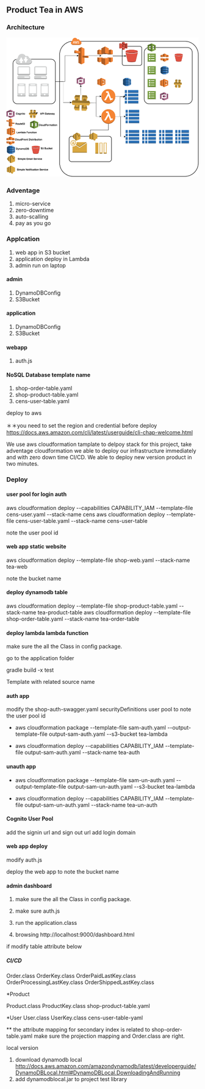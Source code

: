 ## Product Tea in AWS

### Architecture

![alt text](./product-tea.png)

### Adventage
1. micro-service
2. zero-downtime
3. auto-scalling
4. pay as you go


### Applcation ###

1. web app in S3 bucket
2. application deploy in Lambda
3. admin run on laptop

#### admin ####

1. DynamoDBConfig
2. S3Bucket

#### application ####

1. DynamoDBConfig
2. S3Bucket

#### webapp ####

1. auth.js


#### NoSQL Database template name ####

1. shop-order-table.yaml 
2. shop-product-table.yaml
3. cens-user-table.yaml


deploy to aws 

＊＊you need to set the region and credential before deploy
https://docs.aws.amazon.com/cli/latest/userguide/cli-chap-welcome.html

We use aws cloudformation tamplate to delpoy stack for this project, take adventage cloudformation we able to deploy our infrastructure immediately and with zero down time CI/CD.
We able to deploy new version product in two minutes.

 
### Deploy

#### user pool for login auth
aws cloudformation deploy --capabilities CAPABILITY_IAM --template-file cens-user.yaml --stack-name cens
aws cloudformation deploy --template-file cens-user-table.yaml --stack-name cens-user-table

note the user pool id


#### web app static website
aws cloudformation deploy --template-file shop-web.yaml --stack-name tea-web

note the bucket name
 
#### deploy dynamodb table 
aws cloudformation deploy --template-file shop-product-table.yaml --stack-name tea-product-table
aws cloudformation deploy --template-file shop-order-table.yaml --stack-name tea-order-table

#### deploy lambda lambda function

make sure the all the Class in config package.

go to the application folder

gradle build -x test 

Template with related source name

#### auth app

modify the shop-auth-swagger.yaml securityDefinitions user pool to note the user pool id

- aws cloudformation package --template-file sam-auth.yaml --output-template-file output-sam-auth.yaml --s3-bucket tea-lambda

- aws cloudformation deploy --capabilities CAPABILITY_IAM --template-file output-sam-auth.yaml --stack-name tea-auth

#### unauth app 

- aws cloudformation package --template-file sam-un-auth.yaml --output-template-file output-sam-un-auth.yaml --s3-bucket tea-lambda

- aws cloudformation deploy --capabilities CAPABILITY_IAM --template-file output-sam-un-auth.yaml --stack-name tea-un-auth

#### Cognito User Pool

add the signin url and sign out url
add login domain 


#### web app deploy 

modify auth.js 

deploy the web app to note the bucket name

#### admin dashboard 

1. make sure the all the Class in config package.

2. make sure auth.js

3. run the application.class

4. browsing http://localhost:9000/dashboard.html

if modify table attribute below


##### CI/CD #####

Order.class OrderKey.class OrderPaidLastKey.class OrderProcessingLastKey.class OrderShippedLastKey.class 

*Product

Product.class ProductKey.class
shop-product-table.yaml

*User
User.class UserKey.class
cens-user-table-yaml


** the attribute mapping for secondary index is related to shop-order-table.yaml
make sure the projection mapping and Order.class are right.

local version

1. download dynamodb local 
 http://docs.aws.amazon.com/amazondynamodb/latest/developerguide/DynamoDBLocal.html#DynamoDBLocal.DownloadingAndRunning
2. add dynamodblocal.jar to project test library
